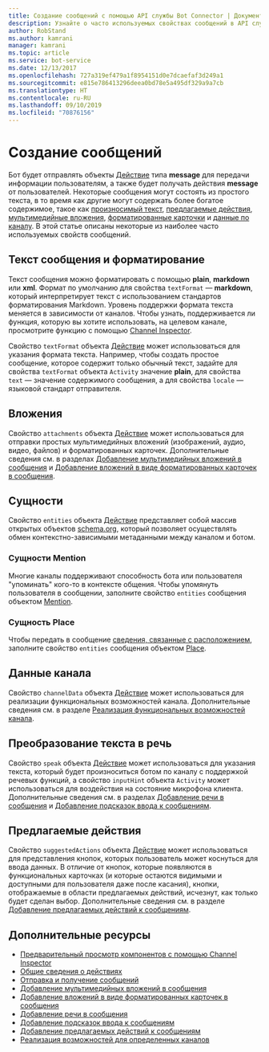 ```yaml
---
title: Создание сообщений с помощью API службы Bot Connector | Документация Майкрософт
description: Узнайте о часто используемых свойствах сообщений в API службы Bot Connector.
author: RobStand
ms.author: kamrani
manager: kamrani
ms.topic: article
ms.service: bot-service
ms.date: 12/13/2017
ms.openlocfilehash: 727a319ef479a1f8954151d0e7dcaefaf3d249a1
ms.sourcegitcommit: e815e786413296deea0bd78e5a495df329a9a7cb
ms.translationtype: HT
ms.contentlocale: ru-RU
ms.lasthandoff: 09/10/2019
ms.locfileid: "70876156"
---
```

# <a name="create-messages"></a>Создание сообщений

Бот будет отправлять объекты [Действие][] типа **message** для передачи информации пользователям, а также будет получать действия **message** от пользователей. Некоторые сообщения могут состоять из простого текста, в то время как другие могут содержать более богатое содержимое, такое как [произносимый текст](bot-framework-rest-connector-text-to-speech.md), [предлагаемые действия](bot-framework-rest-connector-add-suggested-actions.md), [мультимедийные вложения](bot-framework-rest-connector-add-media-attachments.md), [форматированные карточки](bot-framework-rest-connector-add-rich-cards.md) и [данные по каналу](bot-framework-rest-connector-channeldata.md). В этой статье описаны некоторые из наиболее часто используемых свойств сообщений.

## <a name="message-text-and-formatting"></a>Текст сообщения и форматирование

Текст сообщения можно форматировать с помощью **plain**, **markdown** или **xml**. Формат по умолчанию для свойства `textFormat` — **markdown**, который интерпретирует текст с использованием стандартов форматирования Markdown. Уровень поддержки формата текста меняется в зависимости от каналов. Чтобы узнать, поддерживается ли функция, которую вы хотите использовать, на целевом канале, просмотрите функцию с помощью [Channel Inspector][ChannelInspector]. 

Свойство `textFormat` объекта [Действие][] может использоваться для указания формата текста. Например, чтобы создать простое сообщение, которое содержит только обычный текст, задайте для свойства `textFormat` объекта `Activity` значение **plain**, для свойства `text` — значение содержимого сообщения, а для свойства `locale` — языковой стандарт отправителя. 

## <a name="attachments"></a>Вложения

Свойство `attachments` объекта [Действие][] может использоваться для отправки простых мультимедийных вложений (изображений, аудио, видео, файлов) и форматированных карточек. Дополнительные сведения см. в разделах [Добавление мультимедийных вложений в сообщения](bot-framework-rest-connector-add-media-attachments.md) и [Добавление вложений в виде форматированных карточек в сообщения](bot-framework-rest-connector-add-rich-cards.md).

## <a name="entities"></a>Сущности

Свойство `entities` объекта [Действие][] представляет собой массив открытых объектов <a href="http://schema.org/" target="_blank">schema.org</a>, который позволяет осуществлять обмен контекстно-зависимыми метаданными между каналом и ботом.

### <a name="mention-entities"></a>Сущности Mention

Многие каналы поддерживают способность бота или пользователя "упоминать" кого-то в контексте общения. Чтобы упомянуть пользователя в сообщении, заполните свойство `entities` сообщения объектом [Mention][]. 

### <a name="place-entities"></a>Сущность Place

Чтобы передать в сообщение <a href="https://schema.org/Place" target="_blank">сведения, связанные с расположением</a>, заполните свойство `entities` сообщения объектом [Place][]. 

## <a name="channel-data"></a>Данные канала

Свойство `channelData` объекта [Действие][] может использоваться для реализации функциональных возможностей канала. Дополнительные сведения см. в разделе [Реализация функциональных возможностей канала](bot-framework-rest-connector-channeldata.md).

## <a name="text-to-speech"></a>Преобразование текста в речь

Свойство `speak` объекта [Действие][] может использоваться для указания текста, который будет произноситься ботом по каналу с поддержкой речевых функций, а свойство `inputHint` объекта `Activity` может использоваться для воздействия на состояние микрофона клиента. Дополнительные сведения см. в разделах [Добавление речи в сообщения](bot-framework-rest-connector-text-to-speech.md) и [Добавление подсказок ввода к сообщениям](bot-framework-rest-connector-add-input-hints.md).

## <a name="suggested-actions"></a>Предлагаемые действия

Свойство `suggestedActions` объекта [Действие][] может использоваться для представления кнопок, которых пользователь может коснуться для ввода данных. В отличие от кнопок, которые появляются в функциональных карточках (и которые остаются видимыми и доступными для пользователя даже после касания), кнопки, отображаемые в области предлагаемых действий, исчезнут, как только будет сделан выбор. Дополнительные сведения см. в разделе [Добавление предлагаемых действий к сообщениям](bot-framework-rest-connector-add-suggested-actions.md).

## <a name="additional-resources"></a>Дополнительные ресурсы

- [Предварительный просмотр компонентов с помощью Channel Inspector][ChannelInspector]
- [Общие сведения о действиях](https://aka.ms/botSpecs-activitySchema)
- [Отправка и получение сообщений](bot-framework-rest-connector-send-and-receive-messages.md)
- [Добавление мультимедийных вложений в сообщения](bot-framework-rest-connector-add-media-attachments.md)
- [Добавление вложений в виде форматированных карточек в сообщения](bot-framework-rest-connector-add-rich-cards.md)
- [Добавление речи в сообщения](bot-framework-rest-connector-text-to-speech.md)
- [Добавление подсказок ввода к сообщениям](bot-framework-rest-connector-add-input-hints.md)
- [Добавление предлагаемых действий к сообщениям](bot-framework-rest-connector-add-suggested-actions.md)
- [Реализация возможностей для определенных каналов](bot-framework-rest-connector-channeldata.md)

[ChannelInspector]: ../bot-service-channel-inspector.md
[textFormating]: ../bot-service-channel-inspector.md#text-formatting

[Действие]: bot-framework-rest-connector-api-reference.md#activity-object
[Mention]: bot-framework-rest-connector-api-reference.md#mention-object
[Place]: bot-framework-rest-connector-api-reference.md#place-object
